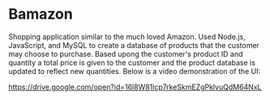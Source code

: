# Bamazon
Shopping application similar to the much loved Amazon. Used Node.js, JavaScript, and MySQL to create a database of products that the customer may choose to purchase.  Based upong the customer's product ID and quantity a total price is given to the customer and the product database is updated to reflect new quantities. Below is a video demonstration of the UI:

https://drive.google.com/open?id=16l8W81lcp7rkeSkmEZgPklvuQdM64NxL
